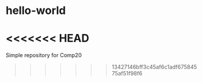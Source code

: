 # hello-world
<<<<<<< HEAD
=======
Simple repository for Comp20
>>>>>>> 13427146bff3c45af6c1adf67584575af51f98f6
